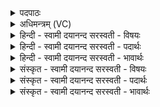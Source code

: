 <details><summary>पदपाठः</summary>

नमः॑। श॒म्भ॒वायेति॑ शम्ऽभ॒वाय॑। च॒। म॒यो॒भ॒वायेति॑ मयःऽभ॒वाय॑। च॒। नमः॑। श॒ङ्क॒रायेति॑ शम्ऽक॒राय॑। च॒। म॒य॒स्क॒राय॑। म॒यः॒क॒रायेति॑ मयःऽक॒राय॑। च॒। नमः॑। शि॒वाय॑। च॒। शि॒वत॑रा॒येति॑ शि॒वऽत॑राय। च॒। ४१।
</details>

<details><summary>अधिमन्त्रम् (VC)</summary>

- रुद्रा देवताः
- परमेष्ठी प्रजापतिर्वा देवा ऋषयः
- स्वराडार्षी बृहती
- मध्यमः
</details>

<details><summary>हिन्दी - स्वामी दयानन्द सरस्वती  - विषयः</summary>

मनुष्यों को कैसे अपना अभीष्ट सिद्ध करना चाहिये, यह विषय अगले मन्त्र में कहा है ॥
</details>

<details><summary>हिन्दी - स्वामी दयानन्द सरस्वती  - पदार्थः</summary>

पदार्थान्वयभाषाः -  जो मनुष्य (शभ्मवाय) सुख को प्राप्त कराने हारे परमेश्वर (च) और (मयोभवाय) सुखप्राप्ति के हेतु विद्वान् (च) का भी (नमः) सत्कार (शङ्कराय) कल्याण करने (च) और (मयस्कराय) सब प्राणियों को सुख पहुँचानेवाले का (च) भी (नमः) सत्कार (शिवाय) मङ्गलकारी (च) और (शिवतराय) अत्यन्त मङ्गलस्वरूप पुरुष का (च) भी (नमः) सत्कार करते हैं, वे कल्याण को प्राप्त होते हैं ॥४१ ॥
</details>

<details><summary>हिन्दी - स्वामी दयानन्द सरस्वती  - भावार्थः</summary>

भावार्थभाषाः -  मनुष्यों को चाहिये कि प्रेमभक्ति के साथ सब मङ्गलों के दाता परमेश्वर की ही उपासना और सेनाध्यक्ष का सत्कार करें, जिससे अपने अभीष्ट कार्य्य सिद्ध हों ॥४१ ॥
</details>

<details><summary>संस्कृत - स्वामी दयानन्द सरस्वती  - विषयः</summary>

जनैः कथं स्वाभीष्टं साध्यमित्याह ॥
</details>

<details><summary>संस्कृत - स्वामी दयानन्द सरस्वती  - पदार्थः</summary>

पदार्थान्वयभाषाः -  ये मनुष्याः शम्भवाय च मयोभवाय च नमः शङ्कराय च मयस्कराय च नमः शिवाय च शिवतराय च नमः कुर्वन्ति ते कल्याणमाप्नुवन्ति ॥४१ ॥
</details>

<details><summary>संस्कृत - स्वामी दयानन्द सरस्वती  - भावार्थः</summary>

भावार्थभाषाः -  मनुष्यैः प्रेमभक्त्या सर्वमङ्गलप्रदः परमेश्वर एवोपास्यो बलाध्यक्षश्च सत्कर्त्तव्यो यतः स्वाभीष्टानि सिध्येयुः ॥४१ ॥
</details>